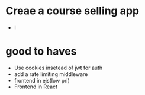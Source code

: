 # Creae a course selling app
  - I








# good to haves
 - Use cookies insetead of jwt for auth
 - add a rate limiting middleware 
 - frontend in ejs(low pri)
 - Frontend in React
